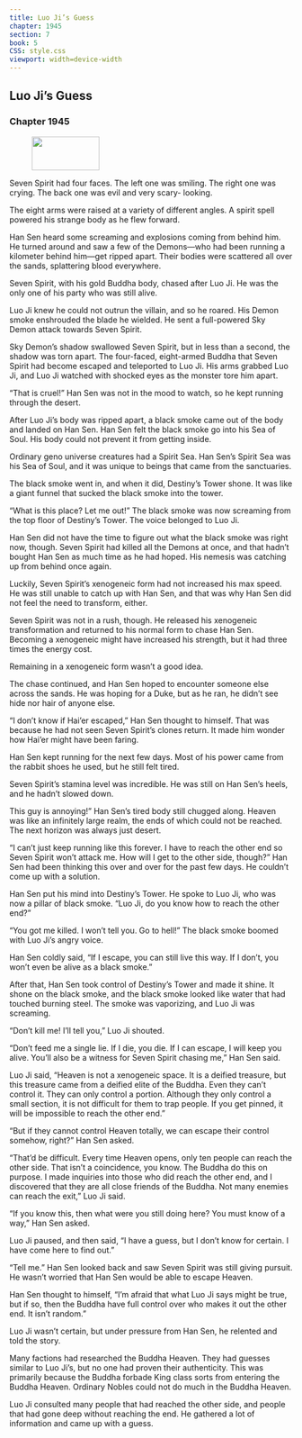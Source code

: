 ```yaml
---
title: Luo Ji’s Guess
chapter: 1945
section: 7
book: 5
CSS: style.css
viewport: width=device-width
---
```


## Luo Ji’s Guess

### Chapter 1945

<figure>
	<img src="../Images/gem.gif" alt="" id="gem" width="120" height="60" />
</figure>

Seven Spirit had four faces. The left one was smiling. The right one was crying. The back one was evil and very scary- looking.

The eight arms were raised at a variety of different angles. A spirit spell powered his strange body as he flew forward.

Han Sen heard some screaming and explosions coming from behind him. He turned around and saw a few of the Demons—who had been running a kilometer behind him—get ripped apart. Their bodies were scattered all over the sands, splattering blood everywhere.

Seven Spirit, with his gold Buddha body, chased after Luo Ji. He was the only one of his party who was still alive.

Luo Ji knew he could not outrun the villain, and so he roared. His Demon smoke enshrouded the blade he wielded. He sent a full-powered Sky Demon attack towards Seven Spirit.

Sky Demon’s shadow swallowed Seven Spirit, but in less than a second, the shadow was torn apart. The four-faced, eight-armed Buddha that Seven Spirit had become escaped and teleported to Luo Ji. His arms grabbed Luo Ji, and Luo Ji watched with shocked eyes as the monster tore him apart.

“That is cruel!” Han Sen was not in the mood to watch, so he kept running through the desert.

After Luo Ji’s body was ripped apart, a black smoke came out of the body and landed on Han Sen. Han Sen felt the black smoke go into his Sea of Soul. His body could not prevent it from getting inside.

Ordinary geno universe creatures had a Spirit Sea. Han Sen’s Spirit Sea was his Sea of Soul, and it was unique to beings that came from the sanctuaries.

The black smoke went in, and when it did, Destiny’s Tower shone. It was like a giant funnel that sucked the black smoke into the tower.

“What is this place? Let me out!” The black smoke was now screaming from the top floor of Destiny’s Tower. The voice belonged to Luo Ji.

Han Sen did not have the time to figure out what the black smoke was right now, though. Seven Spirit had killed all the Demons at once, and that hadn’t bought Han Sen as much time as he had hoped. His nemesis was catching up from behind once again.

Luckily, Seven Spirit’s xenogeneic form had not increased his max speed. He was still unable to catch up with Han Sen, and that was why Han Sen did not feel the need to transform, either.

Seven Spirit was not in a rush, though. He released his xenogeneic transformation and returned to his normal form to chase Han Sen. Becoming a xenogeneic might have increased his strength, but it had three times the energy cost.

Remaining in a xenogeneic form wasn’t a good idea.

The chase continued, and Han Sen hoped to encounter someone else across the sands. He was hoping for a Duke, but as he ran, he didn’t see hide nor hair of anyone else.

“I don’t know if Hai’er escaped,” Han Sen thought to himself. That was because he had not seen Seven Spirit’s clones return. It made him wonder how Hai’er might have been faring.

Han Sen kept running for the next few days. Most of his power came from the rabbit shoes he used, but he still felt tired.

Seven Spirit’s stamina level was incredible. He was still on Han Sen’s heels, and he hadn’t slowed down.

This guy is annoying!” Han Sen’s tired body still chugged along. Heaven was like an infinitely large realm, the ends of which could not be reached. The next horizon was always just desert.

“I can’t just keep running like this forever. I have to reach the other end so Seven Spirit won’t attack me. How will I get to the other side, though?” Han Sen had been thinking this over and over for the past few days. He couldn’t come up with a solution.

Han Sen put his mind into Destiny’s Tower. He spoke to Luo Ji, who was now a pillar of black smoke. “Luo Ji, do you know how to reach the other end?”

“You got me killed. I won’t tell you. Go to hell!” The black smoke boomed with Luo Ji’s angry voice.

Han Sen coldly said, “If I escape, you can still live this way. If I don’t, you won’t even be alive as a black smoke.”

After that, Han Sen took control of Destiny’s Tower and made it shine. It shone on the black smoke, and the black smoke looked like water that had touched burning steel. The smoke was vaporizing, and Luo Ji was screaming.

“Don’t kill me! I’ll tell you,” Luo Ji shouted.

“Don’t feed me a single lie. If I die, you die. If I can escape, I will keep you alive. You’ll also be a witness for Seven Spirit chasing me,” Han Sen said.

Luo Ji said, “Heaven is not a xenogeneic space. It is a deified treasure, but this treasure came from a deified elite of the Buddha. Even they can’t control it. They can only control a portion. Although they only control a small section, it is not difficult for them to trap people. If you get pinned, it will be impossible to reach the other end.”

“But if they cannot control Heaven totally, we can escape their control somehow, right?” Han Sen asked.

“That’d be difficult. Every time Heaven opens, only ten people can reach the other side. That isn’t a coincidence, you know. The Buddha do this on purpose. I made inquiries into those who did reach the other end, and I discovered that they are all close friends of the Buddha. Not many enemies can reach the exit,” Luo Ji said.

“If you know this, then what were you still doing here? You must know of a way,” Han Sen asked.

Luo Ji paused, and then said, “I have a guess, but I don’t know for certain. I have come here to find out.”

“Tell me.” Han Sen looked back and saw Seven Spirit was still giving pursuit. He wasn’t worried that Han Sen would be able to escape Heaven.

Han Sen thought to himself, “I’m afraid that what Luo Ji says might be true, but if so, then the Buddha have full control over who makes it out the other end. It isn’t random.”

Luo Ji wasn’t certain, but under pressure from Han Sen, he relented and told the story.

Many factions had researched the Buddha Heaven. They had guesses similar to Luo Ji’s, but no one had proven their authenticity. This was primarily because the Buddha forbade King class sorts from entering the Buddha Heaven. Ordinary Nobles could not do much in the Buddha Heaven.

Luo Ji consulted many people that had reached the other side, and people that had gone deep without reaching the end. He gathered a lot of information and came up with a guess.